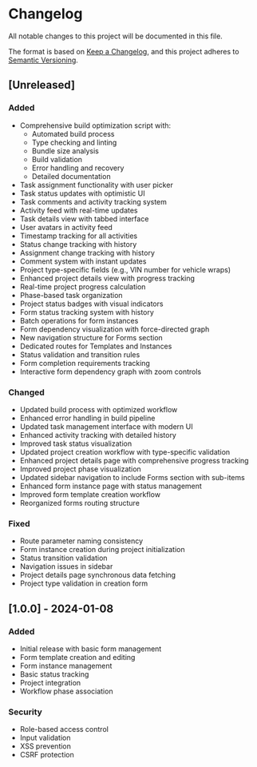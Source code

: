 # Changelog

All notable changes to this project will be documented in this file.

The format is based on [Keep a Changelog](https://keepachangelog.com/en/1.0.0/),
and this project adheres to [Semantic Versioning](https://semver.org/spec/v2.0.0.html).

## [Unreleased]

### Added
- Comprehensive build optimization script with:
  - Automated build process
  - Type checking and linting
  - Bundle size analysis
  - Build validation
  - Error handling and recovery
  - Detailed documentation
- Task assignment functionality with user picker
- Task status updates with optimistic UI
- Task comments and activity tracking system
- Activity feed with real-time updates
- Task details view with tabbed interface
- User avatars in activity feed
- Timestamp tracking for all activities
- Status change tracking with history
- Assignment change tracking with history
- Comment system with instant updates
- Project type-specific fields (e.g., VIN number for vehicle wraps)
- Enhanced project details view with progress tracking
- Real-time project progress calculation
- Phase-based task organization
- Project status badges with visual indicators
- Form status tracking system with history
- Batch operations for form instances
- Form dependency visualization with force-directed graph
- New navigation structure for Forms section
- Dedicated routes for Templates and Instances
- Status validation and transition rules
- Form completion requirements tracking
- Interactive form dependency graph with zoom controls

### Changed
- Updated build process with optimized workflow
- Enhanced error handling in build pipeline
- Updated task management interface with modern UI
- Enhanced activity tracking with detailed history
- Improved task status visualization
- Updated project creation workflow with type-specific validation
- Enhanced project details page with comprehensive progress tracking
- Improved project phase visualization
- Updated sidebar navigation to include Forms section with sub-items
- Enhanced form instance page with status management
- Improved form template creation workflow
- Reorganized forms routing structure

### Fixed
- Route parameter naming consistency
- Form instance creation during project initialization
- Status transition validation
- Navigation issues in sidebar
- Project details page synchronous data fetching
- Project type validation in creation form

## [1.0.0] - 2024-01-08

### Added
- Initial release with basic form management
- Form template creation and editing
- Form instance management
- Basic status tracking
- Project integration
- Workflow phase association

### Security
- Role-based access control
- Input validation
- XSS prevention
- CSRF protection 
